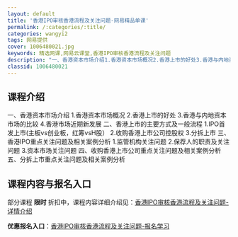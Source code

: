 ```yaml
---
layout: default
title: '香港IPO审核香港流程及关注问题-网易精品单课'
permalink: /:categories/:title/
categories: wangyi2
tags: 网易提供
cover: 1006480021.jpg
keywords: 精选网课,网易云课堂,香港IPO审核香港流程及关注问题
description: "一、香港资本市场介绍1.香港资本市场概况2.香港上市的好处3.香港与内地资本市场的比较4.香港市场近期新发展二、香港上市的主要方式及一般流程1.IPO首发上市(主板vs创业板，红筹vsH股）"
classid: 1006480021
---
```


## 课程介绍

一、香港资本市场介绍
1.香港资本市场概况
2.香港上市的好处
3.香港与内地资本市场的比较
4.香港市场近期新发展
二、香港上市的主要方式及一般流程
1.IPO首发上市(主板vs创业板，红筹vsH股）
2.收购香港上市公司控股权
3.分拆上市
三、香港IPO重点关注问题及相关案例分析
1.监管机构关注问题
2.保荐人的职责及关注问题
3.资本市场关注问题
四、收购香港上市公司重点关注问题及相关案例分析
五、分拆上市重点关注问题及相关案例分析

## 课程内容与报名入口

部分课程 **限时** 折扣中，课程内容详细介绍见：[香港IPO审核香港流程及关注问题-详情介绍](https://study.163.com/course/introduction/1006480021.htm?share=1&shareId=1025206652&utm_campaign=share&utm_medium=iphoneShare&utm_source=&utm_u=1025206652)

**优惠报名入口**：[香港IPO审核香港流程及关注问题-报名学习](https://study.163.com/course/introduction/1006480021.htm?share=1&shareId=1025206652&utm_campaign=share&utm_medium=iphoneShare&utm_source=&utm_u=1025206652)

